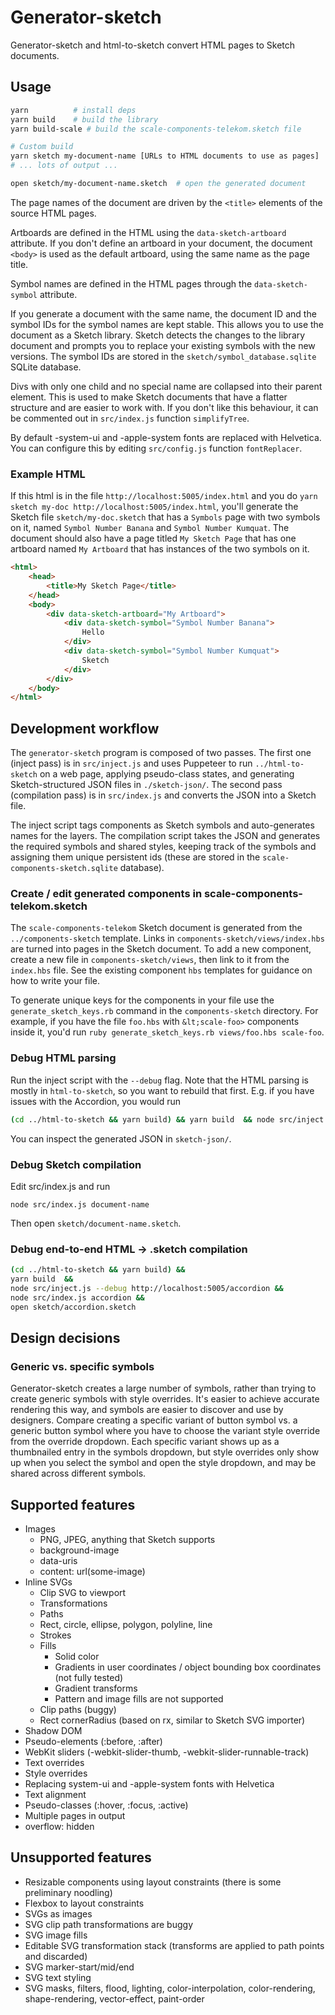 # Generator-sketch

Generator-sketch and html-to-sketch convert HTML pages to Sketch documents.

## Usage

```bash
yarn          # install deps
yarn build    # build the library
yarn build-scale # build the scale-components-telekom.sketch file

# Custom build
yarn sketch my-document-name [URLs to HTML documents to use as pages]
# ... lots of output ...

open sketch/my-document-name.sketch  # open the generated document
```

The page names of the document are driven by the ```<title>``` elements of the source HTML pages.

Artboards are defined in the HTML using the ```data-sketch-artboard``` attribute. If you don't define an artboard in your document, the document ```<body>``` is used as the default artboard, using the same name as the page title.

Symbol names are defined in the HTML pages through the ```data-sketch-symbol``` attribute.

If you generate a document with the same name, the document ID and the symbol IDs for the symbol names are kept stable. This allows you to use the document as a Sketch library. Sketch detects the changes to the library document and prompts you to replace your existing symbols with the new versions. The symbol IDs are stored in the ```sketch/symbol_database.sqlite``` SQLite database.

Divs with only one child and no special name are collapsed into their parent element. This is used to make Sketch documents that have a flatter structure and are easier to work with. If you don't like this behaviour, it can be commented out in ```src/index.js``` function ```simplifyTree```.

By default -system-ui and -apple-system fonts are replaced with Helvetica. You can configure this by editing ```src/config.js``` function ```fontReplacer```.

### Example HTML

If this html is in the file ```http://localhost:5005/index.html``` and you do ```yarn sketch my-doc http://localhost:5005/index.html```, you'll generate the Sketch file ```sketch/my-doc.sketch``` that has a ```Symbols``` page with two symbols on it, named ```Symbol Number Banana``` and ```Symbol Number Kumquat```. The document should also have a page titled ```My Sketch Page``` that has one artboard named ```My Artboard``` that has instances of the two symbols on it.

```html
<html>
    <head>
        <title>My Sketch Page</title>
    </head>
    <body>
        <div data-sketch-artboard="My Artboard">
            <div data-sketch-symbol="Symbol Number Banana">
                Hello
            </div>
            <div data-sketch-symbol="Symbol Number Kumquat">
                Sketch
            </div>
        </div>
    </body>
</html>
```

## Development workflow

The `generator-sketch` program is composed of two passes. The first one (inject pass) is in `src/inject.js` and uses Puppeteer to run `../html-to-sketch` on a web page, applying pseudo-class states, and generating Sketch-structured JSON files in `./sketch-json/`. The second pass (compilation pass) is in `src/index.js` and converts the JSON into a Sketch file.

The inject script tags components as Sketch symbols and auto-generates names for the layers. The compilation script takes the JSON and generates the required symbols and shared styles, keeping track of the symbols and assigning them unique persistent ids (these are stored in the `scale-components-sketch.sqlite` database).

### Create / edit generated components in scale-components-telekom.sketch

The `scale-components-telekom` Sketch document is generated from the `../components-sketch` template. Links in `components-sketch/views/index.hbs` are turned into pages in the Sketch document. To add a new component, create a new file in `components-sketch/views`, then link to it from the `index.hbs` file. See the existing component `hbs` templates for guidance on how to write your file.

To generate unique keys for the components in your file use the `generate_sketch_keys.rb` command in the `components-sketch` directory. For example, if you have the file `foo.hbs` with `&lt;scale-foo>` components inside it, you'd run `ruby generate_sketch_keys.rb views/foo.hbs scale-foo`.

### Debug HTML parsing

Run the inject script with the `--debug` flag. Note that the HTML parsing is mostly in `html-to-sketch`, so you want to rebuild that first. 
E.g. if you have issues with the Accordion, you would run

```sh
(cd ../html-to-sketch && yarn build) && yarn build  && node src/inject.js --debug http://localhost:5005/accordion
```

You can inspect the generated JSON in `sketch-json/`.

### Debug Sketch compilation

Edit src/index.js and run
```
node src/index.js document-name
```

Then open `sketch/document-name.sketch`.

### Debug end-to-end HTML -> .sketch compilation

```sh
(cd ../html-to-sketch && yarn build) && 
yarn build  && 
node src/inject.js --debug http://localhost:5005/accordion && 
node src/index.js accordion && 
open sketch/accordion.sketch
```


## Design decisions

### Generic vs. specific symbols

Generator-sketch creates a large number of symbols, rather than trying to create generic symbols with style overrides. It's easier to achieve accurate rendering this way, and symbols are easier to discover and use by designers. Compare creating a specific variant of button symbol vs. a generic button symbol where you have to choose the variant style override from the override dropdown. Each specific variant shows up as a thumbnailed entry in the symbols dropdown, but style overrides only show up when you select the symbol and open the style dropdown, and may be shared across different symbols.


## Supported features

- Images
    - PNG, JPEG, anything that Sketch supports
    - background-image
    - data-uris
    - content: url(some-image)
- Inline SVGs
    - Clip SVG to viewport
    - Transformations
    - Paths
    - Rect, circle, ellipse, polygon, polyline, line
    - Strokes
    - Fills
        - Solid color
        - Gradients in user coordinates / object bounding box coordinates (not fully tested)
        - Gradient transforms
        - Pattern and image fills are not supported 
    - Clip paths (buggy)
    - Rect cornerRadius (based on rx, similar to Sketch SVG importer)
- Shadow DOM
- Pseudo-elements (:before, :after)
- WebKit sliders (-webkit-slider-thumb, -webkit-slider-runnable-track)
- Text overrides
- Style overrides
- Replacing system-ui and -apple-system fonts with Helvetica
- Text alignment
- Pseudo-classes (:hover, :focus, :active)
- Multiple pages in output
- overflow: hidden


## Unsupported features

- Resizable components using layout constraints (there is some preliminary noodling)
- Flexbox to layout constraints
- SVGs as images
- SVG clip path transformations are buggy
- SVG image fills
- Editable SVG transformation stack (transforms are applied to path points and discarded)
- SVG marker-start/mid/end
- SVG text styling
- SVG masks, filters, flood, lighting, color-interpolation, color-rendering, shape-rendering, vector-effect, paint-order

